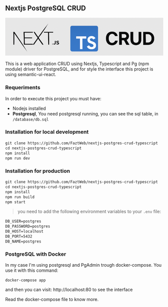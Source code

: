 ## Nextjs PostgreSQL CRUD

![Banner](./banner.png)

This is a web application CRUD using Nextjs, Typescript and Pg (npm module) driver for PostgreSQL, and for style the interface this project is using semantic-ui-react.

### Requeriments

In order to execute this project you must have:

* Nodejs installed
* **Postgresql**, You need postgresql running, you can see the sql table, in `/database/db.sql`

### Installation for local development

```
git clone https://github.com/FaztWeb/nextjs-postgres-crud-typescript
cd nextjs-postgres-crud-typescript
npm install
npm run dev
```

### Installation for production
```
git clone https://github.com/FaztWeb/nextjs-postgres-crud-typescript
cd nextjs-postgres-crud-typescript
npm install
npm run build
npm start
```

> you need to add the following environment variables to your `.env` file:

```
DB_USER=postgres
DB_PASSWORD=postgres
DB_HOST=localhost
DB_PORT=5432
DB_NAME=postgres
```

### PostgreSQL with Docker

In my case I'm using postgresql and PgAdmin trough docker-compose. You use it with this command:

```
docker-compose app
```

and then you can visit: http://localhost:80 to see the interface

Read the docker-compose file to know more.
